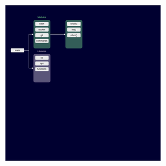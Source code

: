 <svg xmlns="http://www.w3.org/2000/svg" xmlns:xlink="http://www.w3.org/1999/xlink" version="1.1" width="828px" viewBox="-0.5 -0.5 828 828" content="&lt;mxfile host=&quot;app.diagrams.net&quot; modified=&quot;2023-04-27T19:06:31.477Z&quot; agent=&quot;Mozilla/5.0 (Macintosh; Intel Mac OS X 10_15_7) AppleWebKit/605.1.15 (KHTML, like Gecko) Version/16.0 Safari/605.1.15&quot; etag=&quot;eADaesYUGyEZ-QEYA7om&quot; version=&quot;21.2.1&quot; type=&quot;device&quot;&gt;&#10;  &lt;diagram name=&quot;Pagina-1&quot; id=&quot;GvwmDC2PmrFNHAEPn7BI&quot;&gt;&#10;    &lt;mxGraphModel dx=&quot;995&quot; dy=&quot;555&quot; grid=&quot;1&quot; gridSize=&quot;10&quot; guides=&quot;1&quot; tooltips=&quot;1&quot; connect=&quot;1&quot; arrows=&quot;1&quot; fold=&quot;1&quot; page=&quot;1&quot; pageScale=&quot;1&quot; pageWidth=&quot;827&quot; pageHeight=&quot;1169&quot; math=&quot;0&quot; shadow=&quot;0&quot;&gt;&#10;      &lt;root&gt;&#10;        &lt;mxCell id=&quot;0&quot; /&gt;&#10;        &lt;mxCell id=&quot;1&quot; parent=&quot;0&quot; /&gt;&#10;        &lt;mxCell id=&quot;D94WVflspXCNQLaNah3F-7&quot; value=&quot;&quot; style=&quot;whiteSpace=wrap;html=1;aspect=fixed;fillColor=#000030;strokeColor=#ffffff;fillStyle=solid;gradientColor=none;glass=0;rounded=0;movable=0;resizable=0;rotatable=0;deletable=0;editable=0;locked=1;connectable=0;&quot; vertex=&quot;1&quot; parent=&quot;1&quot;&gt;&#10;          &lt;mxGeometry width=&quot;827&quot; height=&quot;827&quot; as=&quot;geometry&quot; /&gt;&#10;        &lt;/mxCell&gt;&#10;        &lt;mxCell id=&quot;D94WVflspXCNQLaNah3F-19&quot; value=&quot;&quot; style=&quot;edgeStyle=orthogonalEdgeStyle;rounded=0;orthogonalLoop=1;jettySize=auto;html=1;strokeColor=#FFFFFF;&quot; edge=&quot;1&quot; parent=&quot;1&quot; source=&quot;D94WVflspXCNQLaNah3F-6&quot; target=&quot;D94WVflspXCNQLaNah3F-18&quot;&gt;&#10;          &lt;mxGeometry relative=&quot;1&quot; as=&quot;geometry&quot; /&gt;&#10;        &lt;/mxCell&gt;&#10;        &lt;mxCell id=&quot;D94WVflspXCNQLaNah3F-20&quot; style=&quot;edgeStyle=orthogonalEdgeStyle;rounded=0;orthogonalLoop=1;jettySize=auto;html=1;entryX=0;entryY=0.5;entryDx=0;entryDy=0;strokeColor=#FFFFFF;&quot; edge=&quot;1&quot; parent=&quot;1&quot; source=&quot;D94WVflspXCNQLaNah3F-6&quot; target=&quot;D94WVflspXCNQLaNah3F-18&quot;&gt;&#10;          &lt;mxGeometry relative=&quot;1&quot; as=&quot;geometry&quot; /&gt;&#10;        &lt;/mxCell&gt;&#10;        &lt;mxCell id=&quot;D94WVflspXCNQLaNah3F-6&quot; value=&quot;&quot; style=&quot;whiteSpace=wrap;html=1;fillColor=#80E894;strokeColor=none;fillStyle=solid;gradientColor=none;glass=0;rounded=1;opacity=40;shadow=0;arcSize=9;&quot; vertex=&quot;1&quot; parent=&quot;1&quot;&gt;&#10;          &lt;mxGeometry x=&quot;150&quot; y=&quot;80&quot; width=&quot;90&quot; height=&quot;150&quot; as=&quot;geometry&quot; /&gt;&#10;        &lt;/mxCell&gt;&#10;        &lt;mxCell id=&quot;D94WVflspXCNQLaNah3F-10&quot; style=&quot;edgeStyle=orthogonalEdgeStyle;rounded=0;orthogonalLoop=1;jettySize=auto;html=1;entryX=0;entryY=0.5;entryDx=0;entryDy=0;strokeColor=#FFFFFF;&quot; edge=&quot;1&quot; parent=&quot;1&quot; source=&quot;D94WVflspXCNQLaNah3F-1&quot; target=&quot;D94WVflspXCNQLaNah3F-6&quot;&gt;&#10;          &lt;mxGeometry relative=&quot;1&quot; as=&quot;geometry&quot; /&gt;&#10;        &lt;/mxCell&gt;&#10;        &lt;mxCell id=&quot;D94WVflspXCNQLaNah3F-17&quot; style=&quot;edgeStyle=orthogonalEdgeStyle;rounded=0;orthogonalLoop=1;jettySize=auto;html=1;entryX=0;entryY=0.5;entryDx=0;entryDy=0;strokeColor=#FFFFFF;&quot; edge=&quot;1&quot; parent=&quot;1&quot; source=&quot;D94WVflspXCNQLaNah3F-1&quot; target=&quot;D94WVflspXCNQLaNah3F-12&quot;&gt;&#10;          &lt;mxGeometry relative=&quot;1&quot; as=&quot;geometry&quot; /&gt;&#10;        &lt;/mxCell&gt;&#10;        &lt;mxCell id=&quot;D94WVflspXCNQLaNah3F-1&quot; value=&quot;main&quot; style=&quot;rounded=1;whiteSpace=wrap;html=1;strokeColor=#ffffff;fillColor=#ebebeb;&quot; vertex=&quot;1&quot; parent=&quot;1&quot;&gt;&#10;          &lt;mxGeometry x=&quot;30&quot; y=&quot;230&quot; width=&quot;70&quot; height=&quot;20&quot; as=&quot;geometry&quot; /&gt;&#10;        &lt;/mxCell&gt;&#10;        &lt;mxCell id=&quot;D94WVflspXCNQLaNah3F-2&quot; value=&quot;bash&quot; style=&quot;rounded=1;whiteSpace=wrap;html=1;strokeColor=#ffffff;fillColor=#ebebeb;&quot; vertex=&quot;1&quot; parent=&quot;1&quot;&gt;&#10;          &lt;mxGeometry x=&quot;160&quot; y=&quot;90&quot; width=&quot;70&quot; height=&quot;20&quot; as=&quot;geometry&quot; /&gt;&#10;        &lt;/mxCell&gt;&#10;        &lt;mxCell id=&quot;D94WVflspXCNQLaNah3F-3&quot; value=&quot;docker&quot; style=&quot;rounded=1;whiteSpace=wrap;html=1;strokeColor=#ffffff;fillColor=#ebebeb;&quot; vertex=&quot;1&quot; parent=&quot;1&quot;&gt;&#10;          &lt;mxGeometry x=&quot;160&quot; y=&quot;120&quot; width=&quot;70&quot; height=&quot;20&quot; as=&quot;geometry&quot; /&gt;&#10;        &lt;/mxCell&gt;&#10;        &lt;mxCell id=&quot;D94WVflspXCNQLaNah3F-4&quot; value=&quot;git&quot; style=&quot;rounded=1;whiteSpace=wrap;html=1;strokeColor=#ffffff;fillColor=#ebebeb;&quot; vertex=&quot;1&quot; parent=&quot;1&quot;&gt;&#10;          &lt;mxGeometry x=&quot;160&quot; y=&quot;150&quot; width=&quot;70&quot; height=&quot;20&quot; as=&quot;geometry&quot; /&gt;&#10;        &lt;/mxCell&gt;&#10;        &lt;mxCell id=&quot;D94WVflspXCNQLaNah3F-11&quot; value=&quot;Modules&quot; style=&quot;text;html=1;strokeColor=none;fillColor=none;align=center;verticalAlign=middle;whiteSpace=wrap;rounded=0;fontColor=#80E894;&quot; vertex=&quot;1&quot; parent=&quot;1&quot;&gt;&#10;          &lt;mxGeometry x=&quot;165&quot; y=&quot;50&quot; width=&quot;60&quot; height=&quot;30&quot; as=&quot;geometry&quot; /&gt;&#10;        &lt;/mxCell&gt;&#10;        &lt;mxCell id=&quot;D94WVflspXCNQLaNah3F-12&quot; value=&quot;&quot; style=&quot;whiteSpace=wrap;html=1;fillColor=#e1d5e7;strokeColor=#9673a6;fillStyle=solid;glass=0;rounded=1;opacity=40;shadow=0;arcSize=9;&quot; vertex=&quot;1&quot; parent=&quot;1&quot;&gt;&#10;          &lt;mxGeometry x=&quot;150&quot; y=&quot;260&quot; width=&quot;90&quot; height=&quot;150&quot; as=&quot;geometry&quot; /&gt;&#10;        &lt;/mxCell&gt;&#10;        &lt;mxCell id=&quot;D94WVflspXCNQLaNah3F-13&quot; value=&quot;os&quot; style=&quot;rounded=1;whiteSpace=wrap;html=1;strokeColor=#ffffff;fillColor=#ebebeb;&quot; vertex=&quot;1&quot; parent=&quot;1&quot;&gt;&#10;          &lt;mxGeometry x=&quot;160&quot; y=&quot;270&quot; width=&quot;70&quot; height=&quot;20&quot; as=&quot;geometry&quot; /&gt;&#10;        &lt;/mxCell&gt;&#10;        &lt;mxCell id=&quot;D94WVflspXCNQLaNah3F-14&quot; value=&quot;sys&quot; style=&quot;rounded=1;whiteSpace=wrap;html=1;strokeColor=#ffffff;fillColor=#ebebeb;&quot; vertex=&quot;1&quot; parent=&quot;1&quot;&gt;&#10;          &lt;mxGeometry x=&quot;160&quot; y=&quot;300&quot; width=&quot;70&quot; height=&quot;20&quot; as=&quot;geometry&quot; /&gt;&#10;        &lt;/mxCell&gt;&#10;        &lt;mxCell id=&quot;D94WVflspXCNQLaNah3F-15&quot; value=&quot;functions&quot; style=&quot;rounded=1;whiteSpace=wrap;html=1;strokeColor=#ffffff;fillColor=#ebebeb;&quot; vertex=&quot;1&quot; parent=&quot;1&quot;&gt;&#10;          &lt;mxGeometry x=&quot;160&quot; y=&quot;330&quot; width=&quot;70&quot; height=&quot;20&quot; as=&quot;geometry&quot; /&gt;&#10;        &lt;/mxCell&gt;&#10;        &lt;mxCell id=&quot;D94WVflspXCNQLaNah3F-16&quot; value=&quot;&amp;lt;font color=&amp;quot;#e6d0de&amp;quot;&amp;gt;&amp;lt;span style=&amp;quot;caret-color: rgb(230, 208, 222);&amp;quot;&amp;gt;Libraries&amp;lt;/span&amp;gt;&amp;lt;/font&amp;gt;&quot; style=&quot;text;html=1;strokeColor=none;fillColor=none;align=center;verticalAlign=middle;whiteSpace=wrap;rounded=0;fontColor=#80E894;&quot; vertex=&quot;1&quot; parent=&quot;1&quot;&gt;&#10;          &lt;mxGeometry x=&quot;165&quot; y=&quot;230&quot; width=&quot;60&quot; height=&quot;30&quot; as=&quot;geometry&quot; /&gt;&#10;        &lt;/mxCell&gt;&#10;        &lt;mxCell id=&quot;D94WVflspXCNQLaNah3F-18&quot; value=&quot;&quot; style=&quot;whiteSpace=wrap;html=1;fillColor=#80E894;strokeColor=none;fillStyle=solid;gradientColor=none;glass=0;rounded=1;opacity=40;shadow=0;arcSize=9;&quot; vertex=&quot;1&quot; parent=&quot;1&quot;&gt;&#10;          &lt;mxGeometry x=&quot;320&quot; y=&quot;80&quot; width=&quot;90&quot; height=&quot;150&quot; as=&quot;geometry&quot; /&gt;&#10;        &lt;/mxCell&gt;&#10;        &lt;mxCell id=&quot;D94WVflspXCNQLaNah3F-21&quot; value=&quot;show&quot; style=&quot;rounded=1;whiteSpace=wrap;html=1;strokeColor=#ffffff;fillColor=#ebebeb;&quot; vertex=&quot;1&quot; parent=&quot;1&quot;&gt;&#10;          &lt;mxGeometry x=&quot;330&quot; y=&quot;90&quot; width=&quot;70&quot; height=&quot;20&quot; as=&quot;geometry&quot; /&gt;&#10;        &lt;/mxCell&gt;&#10;        &lt;mxCell id=&quot;D94WVflspXCNQLaNah3F-22&quot; value=&quot;show()&quot; style=&quot;rounded=1;whiteSpace=wrap;html=1;strokeColor=#ffffff;fillColor=#ebebeb;&quot; vertex=&quot;1&quot; parent=&quot;1&quot;&gt;&#10;          &lt;mxGeometry x=&quot;330&quot; y=&quot;90&quot; width=&quot;70&quot; height=&quot;20&quot; as=&quot;geometry&quot; /&gt;&#10;        &lt;/mxCell&gt;&#10;        &lt;mxCell id=&quot;D94WVflspXCNQLaNah3F-25&quot; value=&quot;list()&quot; style=&quot;rounded=1;whiteSpace=wrap;html=1;strokeColor=#ffffff;fillColor=#ebebeb;&quot; vertex=&quot;1&quot; parent=&quot;1&quot;&gt;&#10;          &lt;mxGeometry x=&quot;330&quot; y=&quot;120&quot; width=&quot;70&quot; height=&quot;20&quot; as=&quot;geometry&quot; /&gt;&#10;        &lt;/mxCell&gt;&#10;        &lt;mxCell id=&quot;D94WVflspXCNQLaNah3F-26&quot; value=&quot;other()&quot; style=&quot;rounded=1;whiteSpace=wrap;html=1;strokeColor=#ffffff;fillColor=#ebebeb;&quot; vertex=&quot;1&quot; parent=&quot;1&quot;&gt;&#10;          &lt;mxGeometry x=&quot;330&quot; y=&quot;150&quot; width=&quot;70&quot; height=&quot;20&quot; as=&quot;geometry&quot; /&gt;&#10;        &lt;/mxCell&gt;&#10;        &lt;mxCell id=&quot;D94WVflspXCNQLaNah3F-27&quot; value=&quot;commands&quot; style=&quot;rounded=1;whiteSpace=wrap;html=1;strokeColor=#ffffff;fillColor=#ebebeb;&quot; vertex=&quot;1&quot; parent=&quot;1&quot;&gt;&#10;          &lt;mxGeometry x=&quot;160&quot; y=&quot;180&quot; width=&quot;70&quot; height=&quot;20&quot; as=&quot;geometry&quot; /&gt;&#10;        &lt;/mxCell&gt;&#10;      &lt;/root&gt;&#10;    &lt;/mxGraphModel&gt;&#10;  &lt;/diagram&gt;&#10;&lt;/mxfile&gt;&#10;" onclick="(function(svg){var src=window.event.target||window.event.srcElement;while (src!=null&amp;&amp;src.nodeName.toLowerCase()!='a'){src=src.parentNode;}if(src==null){if(svg.wnd!=null&amp;&amp;!svg.wnd.closed){svg.wnd.focus();}else{var r=function(evt){if(evt.data=='ready'&amp;&amp;evt.source==svg.wnd){svg.wnd.postMessage(decodeURIComponent(svg.getAttribute('content')),'*');window.removeEventListener('message',r);}};window.addEventListener('message',r);svg.wnd=window.open('https://viewer.diagrams.net/?client=1&amp;page=0&amp;edit=_blank');}}})(this);" style="cursor:pointer;max-width:100%;max-height:828px;"><defs/><g><rect x="0" y="0" width="827" height="827" fill="#000030" stroke="#ffffff" pointer-events="all"/><path d="M 240 155 L 313.63 155" fill="none" stroke="#ffffff" stroke-miterlimit="10" pointer-events="stroke"/><path d="M 318.88 155 L 311.88 158.5 L 313.63 155 L 311.88 151.5 Z" fill="#ffffff" stroke="#ffffff" stroke-miterlimit="10" pointer-events="all"/><path d="M 240 155 L 313.63 155" fill="none" stroke="#ffffff" stroke-miterlimit="10" pointer-events="stroke"/><path d="M 318.88 155 L 311.88 158.5 L 313.63 155 L 311.88 151.5 Z" fill="#ffffff" stroke="#ffffff" stroke-miterlimit="10" pointer-events="all"/><rect x="150" y="80" width="90" height="150" rx="8.1" ry="8.1" fill-opacity="0.4" fill="#80e894" stroke="none" pointer-events="all"/><path d="M 100 240 L 125 240 L 125 155 L 143.63 155" fill="none" stroke="#ffffff" stroke-miterlimit="10" pointer-events="stroke"/><path d="M 148.88 155 L 141.88 158.5 L 143.63 155 L 141.88 151.5 Z" fill="#ffffff" stroke="#ffffff" stroke-miterlimit="10" pointer-events="all"/><path d="M 100 240 L 125 240 L 125 335 L 143.63 335" fill="none" stroke="#ffffff" stroke-miterlimit="10" pointer-events="stroke"/><path d="M 148.88 335 L 141.88 338.5 L 143.63 335 L 141.88 331.5 Z" fill="#ffffff" stroke="#ffffff" stroke-miterlimit="10" pointer-events="all"/><rect x="30" y="230" width="70" height="20" rx="3" ry="3" fill="#ebebeb" stroke="#ffffff" pointer-events="all"/><g transform="translate(-0.5 -0.5)"><switch><foreignObject pointer-events="none" width="100%" height="100%" requiredFeatures="http://www.w3.org/TR/SVG11/feature#Extensibility" style="overflow: visible; text-align: left;"><div xmlns="http://www.w3.org/1999/xhtml" style="display: flex; align-items: unsafe center; justify-content: unsafe center; width: 68px; height: 1px; padding-top: 240px; margin-left: 31px;"><div data-drawio-colors="color: rgb(0, 0, 0); " style="box-sizing: border-box; font-size: 0px; text-align: center;"><div style="display: inline-block; font-size: 12px; font-family: Helvetica; color: rgb(0, 0, 0); line-height: 1.2; pointer-events: all; white-space: normal; overflow-wrap: normal;">main</div></div></div></foreignObject><text x="65" y="244" fill="rgb(0, 0, 0)" font-family="Helvetica" font-size="12px" text-anchor="middle">main</text></switch></g><rect x="160" y="90" width="70" height="20" rx="3" ry="3" fill="#ebebeb" stroke="#ffffff" pointer-events="all"/><g transform="translate(-0.5 -0.5)"><switch><foreignObject pointer-events="none" width="100%" height="100%" requiredFeatures="http://www.w3.org/TR/SVG11/feature#Extensibility" style="overflow: visible; text-align: left;"><div xmlns="http://www.w3.org/1999/xhtml" style="display: flex; align-items: unsafe center; justify-content: unsafe center; width: 68px; height: 1px; padding-top: 100px; margin-left: 161px;"><div data-drawio-colors="color: rgb(0, 0, 0); " style="box-sizing: border-box; font-size: 0px; text-align: center;"><div style="display: inline-block; font-size: 12px; font-family: Helvetica; color: rgb(0, 0, 0); line-height: 1.2; pointer-events: all; white-space: normal; overflow-wrap: normal;">bash</div></div></div></foreignObject><text x="195" y="104" fill="rgb(0, 0, 0)" font-family="Helvetica" font-size="12px" text-anchor="middle">bash</text></switch></g><rect x="160" y="120" width="70" height="20" rx="3" ry="3" fill="#ebebeb" stroke="#ffffff" pointer-events="all"/><g transform="translate(-0.5 -0.5)"><switch><foreignObject pointer-events="none" width="100%" height="100%" requiredFeatures="http://www.w3.org/TR/SVG11/feature#Extensibility" style="overflow: visible; text-align: left;"><div xmlns="http://www.w3.org/1999/xhtml" style="display: flex; align-items: unsafe center; justify-content: unsafe center; width: 68px; height: 1px; padding-top: 130px; margin-left: 161px;"><div data-drawio-colors="color: rgb(0, 0, 0); " style="box-sizing: border-box; font-size: 0px; text-align: center;"><div style="display: inline-block; font-size: 12px; font-family: Helvetica; color: rgb(0, 0, 0); line-height: 1.2; pointer-events: all; white-space: normal; overflow-wrap: normal;">docker</div></div></div></foreignObject><text x="195" y="134" fill="rgb(0, 0, 0)" font-family="Helvetica" font-size="12px" text-anchor="middle">docker</text></switch></g><rect x="160" y="150" width="70" height="20" rx="3" ry="3" fill="#ebebeb" stroke="#ffffff" pointer-events="all"/><g transform="translate(-0.5 -0.5)"><switch><foreignObject pointer-events="none" width="100%" height="100%" requiredFeatures="http://www.w3.org/TR/SVG11/feature#Extensibility" style="overflow: visible; text-align: left;"><div xmlns="http://www.w3.org/1999/xhtml" style="display: flex; align-items: unsafe center; justify-content: unsafe center; width: 68px; height: 1px; padding-top: 160px; margin-left: 161px;"><div data-drawio-colors="color: rgb(0, 0, 0); " style="box-sizing: border-box; font-size: 0px; text-align: center;"><div style="display: inline-block; font-size: 12px; font-family: Helvetica; color: rgb(0, 0, 0); line-height: 1.2; pointer-events: all; white-space: normal; overflow-wrap: normal;">git</div></div></div></foreignObject><text x="195" y="164" fill="rgb(0, 0, 0)" font-family="Helvetica" font-size="12px" text-anchor="middle">git</text></switch></g><rect x="165" y="50" width="60" height="30" fill="none" stroke="none" pointer-events="all"/><g transform="translate(-0.5 -0.5)"><switch><foreignObject pointer-events="none" width="100%" height="100%" requiredFeatures="http://www.w3.org/TR/SVG11/feature#Extensibility" style="overflow: visible; text-align: left;"><div xmlns="http://www.w3.org/1999/xhtml" style="display: flex; align-items: unsafe center; justify-content: unsafe center; width: 58px; height: 1px; padding-top: 65px; margin-left: 166px;"><div data-drawio-colors="color: #80E894; " style="box-sizing: border-box; font-size: 0px; text-align: center;"><div style="display: inline-block; font-size: 12px; font-family: Helvetica; color: rgb(128, 232, 148); line-height: 1.2; pointer-events: all; white-space: normal; overflow-wrap: normal;">Modules</div></div></div></foreignObject><text x="195" y="69" fill="#80E894" font-family="Helvetica" font-size="12px" text-anchor="middle">Modules</text></switch></g><rect x="150" y="260" width="90" height="150" rx="8.1" ry="8.1" fill-opacity="0.4" fill="#e1d5e7" stroke="#9673a6" stroke-opacity="0.4" pointer-events="all"/><rect x="160" y="270" width="70" height="20" rx="3" ry="3" fill="#ebebeb" stroke="#ffffff" pointer-events="all"/><g transform="translate(-0.5 -0.5)"><switch><foreignObject pointer-events="none" width="100%" height="100%" requiredFeatures="http://www.w3.org/TR/SVG11/feature#Extensibility" style="overflow: visible; text-align: left;"><div xmlns="http://www.w3.org/1999/xhtml" style="display: flex; align-items: unsafe center; justify-content: unsafe center; width: 68px; height: 1px; padding-top: 280px; margin-left: 161px;"><div data-drawio-colors="color: rgb(0, 0, 0); " style="box-sizing: border-box; font-size: 0px; text-align: center;"><div style="display: inline-block; font-size: 12px; font-family: Helvetica; color: rgb(0, 0, 0); line-height: 1.2; pointer-events: all; white-space: normal; overflow-wrap: normal;">os</div></div></div></foreignObject><text x="195" y="284" fill="rgb(0, 0, 0)" font-family="Helvetica" font-size="12px" text-anchor="middle">os</text></switch></g><rect x="160" y="300" width="70" height="20" rx="3" ry="3" fill="#ebebeb" stroke="#ffffff" pointer-events="all"/><g transform="translate(-0.5 -0.5)"><switch><foreignObject pointer-events="none" width="100%" height="100%" requiredFeatures="http://www.w3.org/TR/SVG11/feature#Extensibility" style="overflow: visible; text-align: left;"><div xmlns="http://www.w3.org/1999/xhtml" style="display: flex; align-items: unsafe center; justify-content: unsafe center; width: 68px; height: 1px; padding-top: 310px; margin-left: 161px;"><div data-drawio-colors="color: rgb(0, 0, 0); " style="box-sizing: border-box; font-size: 0px; text-align: center;"><div style="display: inline-block; font-size: 12px; font-family: Helvetica; color: rgb(0, 0, 0); line-height: 1.2; pointer-events: all; white-space: normal; overflow-wrap: normal;">sys</div></div></div></foreignObject><text x="195" y="314" fill="rgb(0, 0, 0)" font-family="Helvetica" font-size="12px" text-anchor="middle">sys</text></switch></g><rect x="160" y="330" width="70" height="20" rx="3" ry="3" fill="#ebebeb" stroke="#ffffff" pointer-events="all"/><g transform="translate(-0.5 -0.5)"><switch><foreignObject pointer-events="none" width="100%" height="100%" requiredFeatures="http://www.w3.org/TR/SVG11/feature#Extensibility" style="overflow: visible; text-align: left;"><div xmlns="http://www.w3.org/1999/xhtml" style="display: flex; align-items: unsafe center; justify-content: unsafe center; width: 68px; height: 1px; padding-top: 340px; margin-left: 161px;"><div data-drawio-colors="color: rgb(0, 0, 0); " style="box-sizing: border-box; font-size: 0px; text-align: center;"><div style="display: inline-block; font-size: 12px; font-family: Helvetica; color: rgb(0, 0, 0); line-height: 1.2; pointer-events: all; white-space: normal; overflow-wrap: normal;">functions</div></div></div></foreignObject><text x="195" y="344" fill="rgb(0, 0, 0)" font-family="Helvetica" font-size="12px" text-anchor="middle">functions</text></switch></g><rect x="165" y="230" width="60" height="30" fill="none" stroke="none" pointer-events="all"/><g transform="translate(-0.5 -0.5)"><switch><foreignObject pointer-events="none" width="100%" height="100%" requiredFeatures="http://www.w3.org/TR/SVG11/feature#Extensibility" style="overflow: visible; text-align: left;"><div xmlns="http://www.w3.org/1999/xhtml" style="display: flex; align-items: unsafe center; justify-content: unsafe center; width: 58px; height: 1px; padding-top: 245px; margin-left: 166px;"><div data-drawio-colors="color: #80E894; " style="box-sizing: border-box; font-size: 0px; text-align: center;"><div style="display: inline-block; font-size: 12px; font-family: Helvetica; color: rgb(128, 232, 148); line-height: 1.2; pointer-events: all; white-space: normal; overflow-wrap: normal;"><font color="#e6d0de"><span style="caret-color: rgb(230, 208, 222);">Libraries</span></font></div></div></div></foreignObject><text x="195" y="249" fill="#80E894" font-family="Helvetica" font-size="12px" text-anchor="middle">Libraries</text></switch></g><rect x="320" y="80" width="90" height="150" rx="8.1" ry="8.1" fill-opacity="0.4" fill="#80e894" stroke="none" pointer-events="all"/><rect x="330" y="90" width="70" height="20" rx="3" ry="3" fill="#ebebeb" stroke="#ffffff" pointer-events="all"/><g transform="translate(-0.5 -0.5)"><switch><foreignObject pointer-events="none" width="100%" height="100%" requiredFeatures="http://www.w3.org/TR/SVG11/feature#Extensibility" style="overflow: visible; text-align: left;"><div xmlns="http://www.w3.org/1999/xhtml" style="display: flex; align-items: unsafe center; justify-content: unsafe center; width: 68px; height: 1px; padding-top: 100px; margin-left: 331px;"><div data-drawio-colors="color: rgb(0, 0, 0); " style="box-sizing: border-box; font-size: 0px; text-align: center;"><div style="display: inline-block; font-size: 12px; font-family: Helvetica; color: rgb(0, 0, 0); line-height: 1.2; pointer-events: all; white-space: normal; overflow-wrap: normal;">show</div></div></div></foreignObject><text x="365" y="104" fill="rgb(0, 0, 0)" font-family="Helvetica" font-size="12px" text-anchor="middle">show</text></switch></g><rect x="330" y="90" width="70" height="20" rx="3" ry="3" fill="#ebebeb" stroke="#ffffff" pointer-events="all"/><g transform="translate(-0.5 -0.5)"><switch><foreignObject pointer-events="none" width="100%" height="100%" requiredFeatures="http://www.w3.org/TR/SVG11/feature#Extensibility" style="overflow: visible; text-align: left;"><div xmlns="http://www.w3.org/1999/xhtml" style="display: flex; align-items: unsafe center; justify-content: unsafe center; width: 68px; height: 1px; padding-top: 100px; margin-left: 331px;"><div data-drawio-colors="color: rgb(0, 0, 0); " style="box-sizing: border-box; font-size: 0px; text-align: center;"><div style="display: inline-block; font-size: 12px; font-family: Helvetica; color: rgb(0, 0, 0); line-height: 1.2; pointer-events: all; white-space: normal; overflow-wrap: normal;">show()</div></div></div></foreignObject><text x="365" y="104" fill="rgb(0, 0, 0)" font-family="Helvetica" font-size="12px" text-anchor="middle">show()</text></switch></g><rect x="330" y="120" width="70" height="20" rx="3" ry="3" fill="#ebebeb" stroke="#ffffff" pointer-events="all"/><g transform="translate(-0.5 -0.5)"><switch><foreignObject pointer-events="none" width="100%" height="100%" requiredFeatures="http://www.w3.org/TR/SVG11/feature#Extensibility" style="overflow: visible; text-align: left;"><div xmlns="http://www.w3.org/1999/xhtml" style="display: flex; align-items: unsafe center; justify-content: unsafe center; width: 68px; height: 1px; padding-top: 130px; margin-left: 331px;"><div data-drawio-colors="color: rgb(0, 0, 0); " style="box-sizing: border-box; font-size: 0px; text-align: center;"><div style="display: inline-block; font-size: 12px; font-family: Helvetica; color: rgb(0, 0, 0); line-height: 1.2; pointer-events: all; white-space: normal; overflow-wrap: normal;">list()</div></div></div></foreignObject><text x="365" y="134" fill="rgb(0, 0, 0)" font-family="Helvetica" font-size="12px" text-anchor="middle">list()</text></switch></g><rect x="330" y="150" width="70" height="20" rx="3" ry="3" fill="#ebebeb" stroke="#ffffff" pointer-events="all"/><g transform="translate(-0.5 -0.5)"><switch><foreignObject pointer-events="none" width="100%" height="100%" requiredFeatures="http://www.w3.org/TR/SVG11/feature#Extensibility" style="overflow: visible; text-align: left;"><div xmlns="http://www.w3.org/1999/xhtml" style="display: flex; align-items: unsafe center; justify-content: unsafe center; width: 68px; height: 1px; padding-top: 160px; margin-left: 331px;"><div data-drawio-colors="color: rgb(0, 0, 0); " style="box-sizing: border-box; font-size: 0px; text-align: center;"><div style="display: inline-block; font-size: 12px; font-family: Helvetica; color: rgb(0, 0, 0); line-height: 1.2; pointer-events: all; white-space: normal; overflow-wrap: normal;">other()</div></div></div></foreignObject><text x="365" y="164" fill="rgb(0, 0, 0)" font-family="Helvetica" font-size="12px" text-anchor="middle">other()</text></switch></g><rect x="160" y="180" width="70" height="20" rx="3" ry="3" fill="#ebebeb" stroke="#ffffff" pointer-events="all"/><g transform="translate(-0.5 -0.5)"><switch><foreignObject pointer-events="none" width="100%" height="100%" requiredFeatures="http://www.w3.org/TR/SVG11/feature#Extensibility" style="overflow: visible; text-align: left;"><div xmlns="http://www.w3.org/1999/xhtml" style="display: flex; align-items: unsafe center; justify-content: unsafe center; width: 68px; height: 1px; padding-top: 190px; margin-left: 161px;"><div data-drawio-colors="color: rgb(0, 0, 0); " style="box-sizing: border-box; font-size: 0px; text-align: center;"><div style="display: inline-block; font-size: 12px; font-family: Helvetica; color: rgb(0, 0, 0); line-height: 1.2; pointer-events: all; white-space: normal; overflow-wrap: normal;">commands</div></div></div></foreignObject><text x="195" y="194" fill="rgb(0, 0, 0)" font-family="Helvetica" font-size="12px" text-anchor="middle">commands</text></switch></g></g><switch><g requiredFeatures="http://www.w3.org/TR/SVG11/feature#Extensibility"/><a transform="translate(0,-5)" xlink:href="https://www.diagrams.net/doc/faq/svg-export-text-problems" target="_blank"><text text-anchor="middle" font-size="10px" x="50%" y="100%">Text is not SVG - cannot display</text></a></switch></svg>